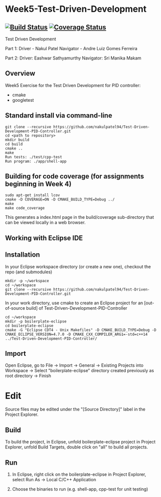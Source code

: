# Week5-Test-Driven-Development
[![Build Status](https://travis-ci.org/Eashwar-S/Test-Driven-Development-PID-Controller.svg?branch=master)](https://travis-ci.org/Eashwar-S/Test-Driven-Development-PID-Controller)
[![Coverage Status](https://coveralls.io/repos/github/Eashwar-S/Test-Driven-Development-PID-Controller/badge.svg?branch=master)](https://coveralls.io/github/Eashwar-S/Test-Driven-Development-PID-Controller?branch=master)
---


Test Driven Development 

Part 1:
Driver - Nakul Patel
Navigator - Andre Luiz Gomes Ferreira

Part 2:
Driver: Eashwar Sathyamurthy
Navigator: Sri Manika Makam


## Overview

Week5 Exercise for the Test Driven Development for PID controller:

- cmake
- googletest

## Standard install via command-line
```
git clone --recursive https://github.com/nakulpatel94/Test-Driven-Development-PID-Controller.git
cd <path to repository>
mkdir build
cd build
cmake ..
make
Run tests: ./test/cpp-test
Run program: ./app/shell-app
```

## Building for code coverage (for assignments beginning in Week 4)
```
sudo apt-get install lcov
cmake -D COVERAGE=ON -D CMAKE_BUILD_TYPE=Debug ../
make
make code_coverage
```
This generates a index.html page in the build/coverage sub-directory that can be viewed locally in a web browser.

## Working with Eclipse IDE ##

## Installation

In your Eclipse workspace directory (or create a new one), checkout the repo (and submodules)
```
mkdir -p ~/workspace
cd ~/workspace
git clone --recursive https://github.com/nakulpatel94/Test-Driven-Development-PID-Controller.git
```

In your work directory, use cmake to create an Eclipse project for an [out-of-source build] of Test-Driven-Development-PID-Controller

```
cd ~/workspace
mkdir -p boilerplate-eclipse
cd boilerplate-eclipse
cmake -G "Eclipse CDT4 - Unix Makefiles" -D CMAKE_BUILD_TYPE=Debug -D CMAKE_ECLIPSE_VERSION=4.7.0 -D CMAKE_CXX_COMPILER_ARG1=-std=c++14 ../Test-Driven-Development-PID-Controller/
```

## Import

Open Eclipse, go to File -> Import -> General -> Existing Projects into Workspace -> 
Select "boilerplate-eclipse" directory created previously as root directory -> Finish

# Edit

Source files may be edited under the "[Source Directory]" label in the Project Explorer.


## Build

To build the project, in Eclipse, unfold boilerplate-eclipse project in Project Explorer,
unfold Build Targets, double click on "all" to build all projects.

## Run

1. In Eclipse, right click on the boilerplate-eclipse in Project Explorer,
select Run As -> Local C/C++ Application

2. Choose the binaries to run (e.g. shell-app, cpp-test for unit testing)






